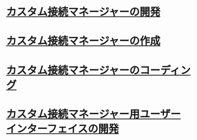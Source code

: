# [カスタム接続マネージャーの開発](developing-a-custom-connection-manager.md)
# [カスタム接続マネージャーの作成](creating-a-custom-connection-manager.md)
# [カスタム接続マネージャーのコーディング](coding-a-custom-connection-manager.md)
# [カスタム接続マネージャー用ユーザー インターフェイスの開発](developing-a-user-interface-for-a-custom-connection-manager.md)

